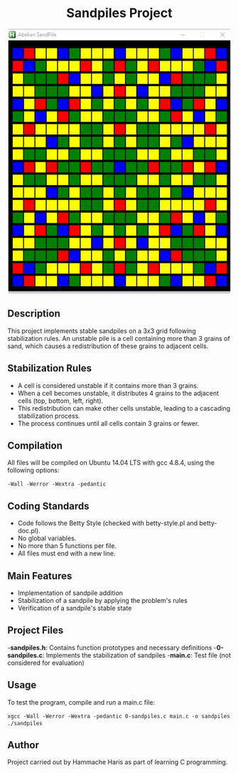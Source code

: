 <h1 align="center">Sandpiles Project</h1>
<div align="center">
    <img src="./img/sandpile.png" alt="sandpile">
</div>

## Description

This project implements stable sandpiles on a 3x3 grid following stabilization rules. An unstable pile is a cell containing more than 3 grains of sand, which causes a redistribution of these grains to adjacent cells.

## Stabilization Rules

- A cell is considered unstable if it contains more than 3 grains.
- When a cell becomes unstable, it distributes 4 grains to the adjacent cells (top, bottom, left, right).
- This redistribution can make other cells unstable, leading to a cascading stabilization process.
- The process continues until all cells contain 3 grains or fewer.

## Compilation

All files will be compiled on Ubuntu 14.04 LTS with gcc 4.8.4, using the following options:

```
-Wall -Werror -Wextra -pedantic
```

## Coding Standards

- Code follows the Betty Style (checked with betty-style.pl and betty-doc.pl).
- No global variables.
- No more than 5 functions per file.
- All files must end with a new line.

## Main Features

- Implementation of sandpile addition
- Stabilization of a sandpile by applying the problem's rules
- Verification of a sandpile's stable state

## Project Files

-**sandpiles.h**: Contains function prototypes and necessary definitions
-**0-sandpiles.c**: Implements the stabilization of sandpiles
-**main.c**: Test file (not considered for evaluation)

## Usage

To test the program, compile and run a main.c file:

```
xgcc -Wall -Werror -Wextra -pedantic 0-sandpiles.c main.c -o sandpiles ./sandpiles
```


## Author
Project carried out by Hammache Haris as part of learning C programming.